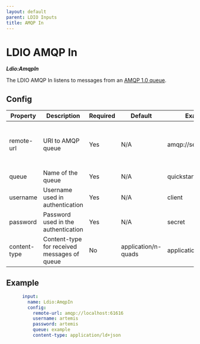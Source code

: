 ```yaml
---
layout: default
parent: LDIO Inputs
title: AMQP In
---
```


# LDIO AMQP In

***Ldio:AmqpIn***

The LDIO AMQP In listens to messages from
an [AMQP 1.0 queue](https://www.amqp.org/resources/specifications).

## Config

| Property     | Description                                 | Required | Default             | Example             | Supported values                                                                                                                                 |
|--------------|---------------------------------------------|----------|---------------------|---------------------|--------------------------------------------------------------------------------------------------------------------------------------------------|
| remote-url   | URI to AMQP queue                           | Yes      | N/A                 | amqp://server:61616 | In line with `amqp[s]://hostname:port[?option=value[&option2=value...]]` or `amqpws[s]://hostname:port[/path][?option=value[&option2=value...]]` |
| queue        | Name of the queue                           | Yes      | N/A                 | quickstart-events   | String                                                                                                                                           |
| username     | Username used in authentication             | Yes      | N/A                 | client              | String                                                                                                                                           |
| password     | Password used in the authentication         | Yes      | N/A                 | secret              | String                                                                                                                                           |
| content-type | Content-type for received messages of queue | No       | application/n-quads | application/n-quads | Any content type supported by Apache Jena                                                                                                        |

## Example

```yaml
      input:
        name: Ldio:AmqpIn
        config:
          remote-url: amqp://localhost:61616
          username: artemis
          password: artemis
          queue: example
          content-type: application/ld+json
```
